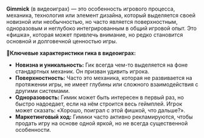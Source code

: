 **Gimmick** (в видеоиграх) — это особенность игрового процесса, механика, технология или элемент дизайна, который выделяется своей новизной или необычностью, но часто является поверхностным, одноразовым и неглубоко интегрированным в общий игровой опыт. Это «фишка», которая может привлечь внимание, но редко становится основной и долговечной ценностью игры.

**🔑Ключевые характеристики гика в видеоиграх:**

- **Новизна и уникальность:** Гик всегда чем-то выделяется на фоне стандартных механик. Он призван удивить игрока.
-  **Поверхностность:** Часто это механика, которая не развивается на протяжении игры, не имеет глубины или сложного взаимодействия с другими системами.
-  **Одноразовость:** Гимик может быть интересен в первый раз, но быстро надоедает, если на нём строится весь геймплей. Игрок может сказать: «Хорошо, поиграл с этой фишкой, что дальше?».
- **Маркетинговый ход:** Гимики часто активно рекламируются, чтобы продать игру на основе одной яркой, но не всегда существенной особенности.